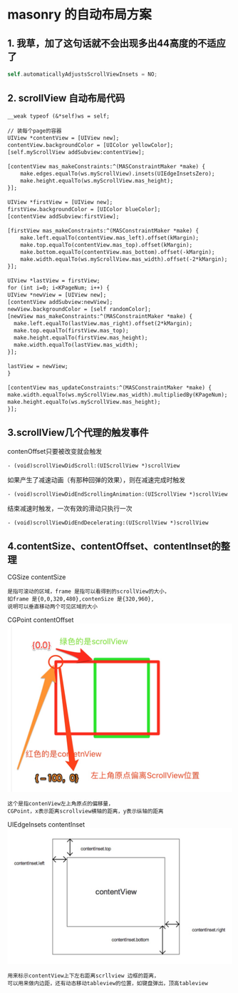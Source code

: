 # masonry 的自动布局方案

## 1. 我草，加了这句话就不会出现多出44高度的不适应了

```swift
self.automaticallyAdjustsScrollViewInsets = NO;
```
   
## 2. scrollView 自动布局代码
```   
__weak typeof (&*self)ws = self;
   
// 装每个page的容器
UIView *contentView = [UIView new];
contentView.backgroundColor = [UIColor yellowColor];
[self.myScrollView addSubview:contentView];
   
[contentView mas_makeConstraints:^(MASConstraintMaker *make) {
    make.edges.equalTo(ws.myScrollView).insets(UIEdgeInsetsZero);
    make.height.equalTo(ws.myScrollView.mas_height);
}];
 
UIView *firstView = [UIView new];
firstView.backgroundColor = [UIColor blueColor];
[contentView addSubview:firstView];
   
[firstView mas_makeConstraints:^(MASConstraintMaker *make) {
    make.left.equalTo(contentView.mas_left).offset(kMargin);
    make.top.equalTo(contentView.mas_top).offset(kMargin);
    make.bottom.equalTo(contentView.mas_bottom).offset(-kMargin);
    make.width.equalTo(ws.myScrollView.mas_width).offset(-2*kMargin);
}];
   
UIView *lastView = firstView;
for (int i=0; i<KPageNum; i++) {
UIView *newView = [UIView new];
[contentView addSubview:newView];
newView.backgroundColor = [self randomColor];
[newView mas_makeConstraints:^(MASConstraintMaker *make) {
  make.left.equalTo(lastView.mas_right).offset(2*kMargin);
  make.top.equalTo(firstView.mas_top);
  make.height.equalTo(firstView.mas_height);
  make.width.equalTo(lastView.mas_width);
}];
  
lastView = newView;
}
   
[contentView mas_updateConstraints:^(MASConstraintMaker *make) {
make.width.equalTo(ws.myScrollView.mas_width).multipliedBy(KPageNum);
make.height.equalTo(ws.myScrollView.mas_height);
}];

```

## 3.scrollView几个代理的触发事件

contenOffset只要被改变就会触发

```
- (void)scrollViewDidScroll:(UIScrollView *)scrollView 
```

如果产生了减速动画（有那种回弹的效果），则在减速完成时触发

```
- (void)scrollViewDidEndScrollingAnimation:(UIScrollView *)scrollView 
```

结束减速时触发，一次有效的滑动只执行一次

```
- (void)scrollViewDidEndDecelerating:(UIScrollView *)scrollView
```

## 4.contentSize、contentOffset、contentInset的整理
CGSize    contentSize 

```
是指可滚动的区域，frame 是指可以看得到的scrollView的大小，
如frame 是{0,0,320,480},contenSize 是{320,960},
说明可以垂直移动两个可见区域的大小
```
CGPoint   contentOffset
![](media/15372423552540.jpg)

```
这个是指contenView左上角原点的偏移量，
CGPoint，x表示距离scrollview横轴的距离，y表示纵轴的距离
```

UIEdgeInsets    contentInset 
![](media/15372421419503.jpg)

```
用来标示contentView上下左右距离scrllview 边框的距离，
可以用来做内边距，还有动态移动tableview的位置，如键盘弹出，顶高tableview
```


